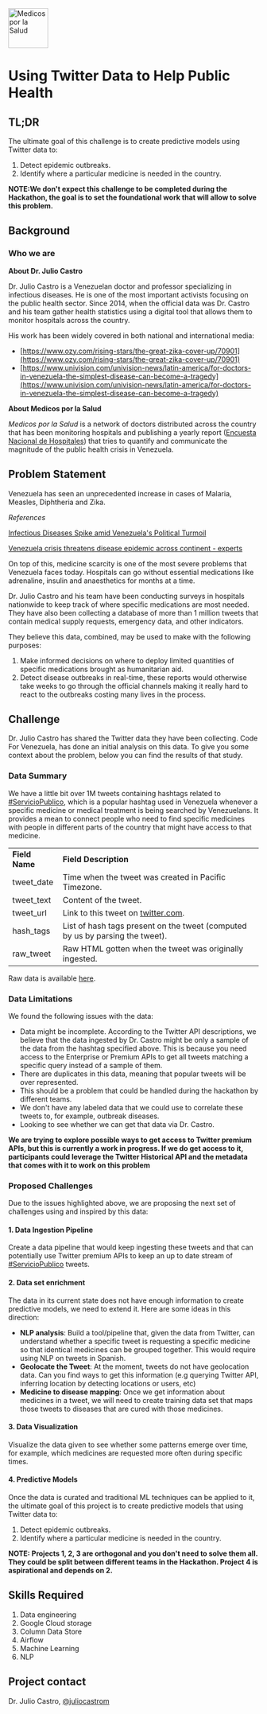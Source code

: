  <img src="https://raw.githubusercontent.com/code-for-venezuela/2019-april-codeathon/master/assets/medicosporlasalud.jpg" alt="Medicos por la Salud" width="80" />

# Using Twitter Data to Help Public Health

## TL;DR

The ultimate goal of this challenge is to create predictive models using Twitter data to:
1. Detect epidemic outbreaks.
2. Identify where a particular medicine is needed in the country. 

**NOTE:We don't expect this challenge to be completed during the Hackathon, the goal is to set the foundational work that will allow to solve this problem.**

## Background

### Who we are

**About Dr. Julio Castro**

Dr. Julio Castro is a Venezuelan doctor and professor specializing in infectious diseases. He is one of the most important activists focusing on the public health sector. Since 2014, when the official data was Dr. Castro and his team gather health statistics using a digital tool that allows them to monitor hospitals across the country.

His work has been widely covered in both national and international media:

*   [https://www.ozy.com/rising-stars/the-great-zika-cover-up/70901](https://www.ozy.com/rising-stars/the-great-zika-cover-up/70901)
*   [https://www.univision.com/univision-news/latin-america/for-doctors-in-venezuela-the-simplest-disease-can-become-a-tragedy](https://www.univision.com/univision-news/latin-america/for-doctors-in-venezuela-the-simplest-disease-can-become-a-tragedy)

**About Medicos por la Salud**

_Medicos por la Salud_ is a network of doctors distributed across the country that has been monitoring hospitals and publishing a yearly report ([Encuesta Nacional de Hospitales](https://www.encuestanacionaldehospitales.com/)) that tries to quantify and communicate the magnitude of the public health crisis in Venezuela.

## Problem Statement

Venezuela has seen an unprecedented increase in cases of Malaria, Measles, Diphtheria and Zika. 

_References_

[Infectious Diseases Spike amid Venezuela's Political Turmoil](https://www.scientificamerican.com/article/infectious-diseases-spike-amid-venezuelas-political-turmoil/)

[Venezuela crisis threatens disease epidemic across continent - experts](https://www.theguardian.com/global-development/2019/feb/21/venezuela-crisis-threatens-disease-epidemic-across-continent-experts)

On top of this, medicine scarcity is one of the most severe problems that Venezuela faces today. Hospitals can go without essential medications like adrenaline, insulin and anaesthetics for months at a time.

Dr. Julio Castro and his team have been conducting surveys in hospitals nationwide to keep track of where specific medications are most needed. They have also been collecting a database of more than 1 million tweets that contain medical supply requests, emergency data, and other indicators.

They believe this data, combined, may be used to make with the following purposes:

1. Make informed decisions on where to deploy limited quantities of specific medications brought as humanitarian aid.
2. Detect disease outbreaks in real-time, these reports would otherwise take weeks to go through the official channels making it really hard to react to the outbreaks costing many lives in the process.


## Challenge

Dr. Julio Castro has shared the Twitter data they have been collecting. Code For Venezuela, has done an initial analysis on this data. To give you some context about the problem, below you can find the results of that study. 

### Data Summary

We have a little bit over 1M tweets containing hashtags related to [#ServicioPublico](https://twitter.com/hashtag/ServicioP%C3%BAblico?src=hash), which is a popular hashtag used in Venezuela whenever a specific medicine or medical treatment is being searched by Venezuelans. It provides a mean to connect people who need to find specific medicines with people in different parts of the country that might have access to that medicine.


<table>
  <tr>
   <td><strong>Field Name</strong>
   </td>
   <td><strong>Field Description</strong>
   </td>
  </tr>
  <tr>
   <td>tweet_date
   </td>
   <td>Time when the tweet was created in Pacific Timezone.
   </td>
  </tr>
  <tr>
   <td>tweet_text
   </td>
   <td>Content of the tweet.
   </td>
  </tr>
  <tr>
   <td>tweet_url
   </td>
   <td>Link to this tweet on <a href="https://twitter.com/">twitter.com</a>.
   </td>
  </tr>
  <tr>
   <td>hash_tags
   </td>
   <td>List of hash tags present on the tweet (computed by us by parsing the tweet).
   </td>
  </tr>
  <tr>
   <td>raw_tweet
   </td>
   <td>Raw HTML gotten when the tweet was originally ingested.
   </td>
  </tr>
</table>

Raw data is available [here](https://drive.google.com/open?id=1Y0dA_EaNPOmEyCaJC_0qtx5i9P4Ykz8m).



### Data Limitations

We found the following issues with the data:

*   Data might be incomplete. According to the Twitter API descriptions, we believe that the data ingested by Dr. Castro might be only a sample of the data from the hashtag specified above. This is because you need access to the Enterprise or Premium APIs to get all tweets matching a specific query instead of a sample of them.
*   There are duplicates in this data, meaning that popular tweets will be over represented.
*   This should be a problem that could be handled during the hackathon by different teams.
*   We don't have any labeled data that we could use to correlate these tweets to, for example, outbreak diseases.
*   Looking to see whether we can get that data via Dr. Castro.


**We are trying to explore possible ways to get access to Twitter premium APIs, but this is currently a work in progress. If we do get access to it, participants could leverage the Twitter Historical API and the metadata that comes with it to work on this problem**

### Proposed Challenges

Due to the issues highlighted above, we are proposing the next set of challenges using and inspired by this data:

#### 1. **Data Ingestion Pipeline**

Create a data pipeline that would keep ingesting these tweets and that can potentially use Twitter premium APIs to keep an up to date stream of [#ServicioPublico](https://twitter.com/hashtag/ServicioP%C3%BAblico?src=hash) tweets.


#### 2. Data set enrichment

The data in its current state does not have enough information to create predictive models, we need to extend it. Here are some ideas in this direction:
* **NLP analysis**: Build a tool/pipeline that, given the data from Twitter, can understand whether a specific tweet is requesting a specific medicine so that identical medicines can be grouped together. This would require using NLP on tweets in Spanish.
* **Geolocate the Tweet**: At the moment, tweets do not have geolocation data. Can you find ways to get this information (e.g querying Twitter API, inferring location by detecting locations or users, etc)
* **Medicine to disease mapping**: Once we get information about medicines in a tweet, we will need to create training data set that maps those tweets to diseases that are cured with those medicines. 

#### 3. **Data Visualization** 

Visualize the data given to see whether some patterns emerge over time, for example, which medicines are requested more often during specific times. 

#### 4. Predictive Models

Once the data is curated and traditional ML techniques can be applied to it, the ultimate goal of this project is to create predictive models that using Twitter data to: 

1. Detect epidemic outbreaks.
2. Identify where a particular medicine is needed in the country. 


**NOTE: Projects 1, 2, 3 are orthogonal and you don't need to solve them all. They could be split between different teams in the Hackathon. Project 4 is aspirational and depends on 2.**


## Skills Required

1. Data engineering
2. Google Cloud storage
3. Column Data Store
4. Airflow
5. Machine Learning
6. NLP

## Project contact
Dr. Julio Castro, [@juliocastrom](https://twitter.com/juliocastrom)
